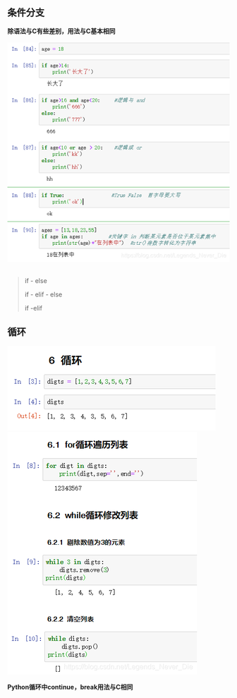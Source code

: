 ## 条件分支

**除语法与C有些差别，用法与C基本相同**

![img](6-流程控制.assets/20200721150458252.png)![点击并拖拽以移动](data:image/gif;base64,R0lGODlhAQABAPABAP///wAAACH5BAEKAAAALAAAAAABAAEAAAICRAEAOw==)

> if - else 
>
> if - elif - else
>
> if -elif



## 循环

![img](6-流程控制.assets/2020072316403768.png)![点击并拖拽以移动](data:image/gif;base64,R0lGODlhAQABAPABAP///wAAACH5BAEKAAAALAAAAAABAAEAAAICRAEAOw==)
![img](6-流程控制.assets/2020072316404969.png)![点击并拖拽以移动](data:image/gif;base64,R0lGODlhAQABAPABAP///wAAACH5BAEKAAAALAAAAAABAAEAAAICRAEAOw==)​



**Python循环中continue，break用法与C相同**